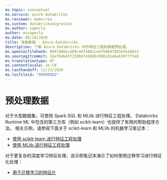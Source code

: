 ```yaml
---
ms.topic: conceptual
ms.service: azure-databricks
ms.reviewer: mamccrea
ms.custom: databricksmigration
ms.author: saperla
author: mssaperla
ms.date: 08/10/2020
title: 准备数据 - Azure Databricks
description: 了解 Azure Databricks 中的特征工程和数据预处理。
ms.openlocfilehash: 904748bbcd09c4df4801ce4768b4788163eabb14
ms.sourcegitcommit: 16af84b41f239bb743ddbc086181eba630f7f3e8
ms.translationtype: HT
ms.contentlocale: zh-CN
ms.lasthandoff: 11/13/2020
ms.locfileid: "94589582"
---
```

# <a name="preprocess-data"></a>预处理数据

对于大型数据集，可使用 Spark SQL 和 MLlib 进行特征工程处理。 Databricks Runtime ML 中包含的第三方库（例如 scikit-learn）也提供了有用的帮助程序方法。 相关示例，请参阅下面关于 scikit-learn 和 MLlib 的机器学习笔记本：

* [使用 scikit-learn 进行特征工程处理](scikit-learn.md)
* [使用 MLlib 进行特征工程处理](mllib.md)

对于更复杂的深度学习特征处理，该示例笔记本演示了如何使用迁移学习进行特征化处理：

* [用于迁移学习的特征化](transfer-learning-tensorflow.md)